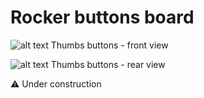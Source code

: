 # Rocker buttons board

![alt text](https://github.com/Openpipes-org/Rocker_buttons_PCB/blob/main/images/rocker_buttons_front.png)
Thumbs buttons - front view

![alt text](https://github.com/Openpipes-org/Rocker_buttons_PCB/blob/main/images/rocker_buttons_rear.png)
Thumbs buttons - rear view

⚠️ Under construction

